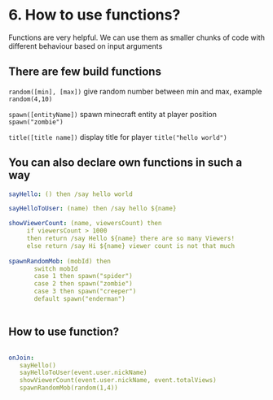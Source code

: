 
# 6. How to use functions?

Functions are very helpful. We can use them as smaller chunks
of code with different behaviour based on input arguments

## There are few build functions

`random([min], [max])` give random number between min and max, example `random(4,10)`

`spawn([entityName])` spawn minecraft entity at player position `spawn("zombie")`

`title([title name])` display title for player `title("hello world")`

## You can also declare own functions in such a way

``` yml
sayHello: () then /say hello world

sayHelloToUser: (name) then /say hello ${name}

showViewerCount: (name, viewersCount) then 
     if viewersCount > 1000
     then return /say Hello ${name} there are so many Viewers!
     else return /say Hi ${name} viewer count is not that much
           
spawnRandomMob: (mobId) then
       switch mobId
       case 1 then spawn("spider")   
       case 2 then spawn("zombie")  
       case 3 then spawn("creeper") 
       default spawn("enderman")   
                      
```

## How to use function?

``` yml

onJoin: 
   sayHello()
   sayHelloToUser(event.user.nickName)
   showViewerCount(event.user.nickName, event.totalViews)
   spawnRandomMob(random(1,4))
```
